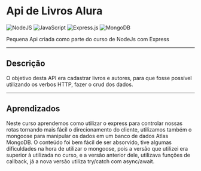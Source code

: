 # Api de Livros Alura

![NodeJS](https://img.shields.io/badge/node.js-6DA55F?style=for-the-badge&logo=node.js&logoColor=white)
![JavaScript](https://img.shields.io/badge/javascript-%23323330.svg?style=for-the-badge&logo=javascript&logoColor=%23F7DF1E)
![Express.js](https://img.shields.io/badge/express.js-%23404d59.svg?style=for-the-badge&logo=express&logoColor=%2361DAFB)
![MongoDB](https://img.shields.io/badge/MongoDB-%234ea94b.svg?style=for-the-badge&logo=mongodb&logoColor=white)

Pequena Api criada como parte do curso de NodeJs com Express

---

## Descrição

O objetivo desta API era cadastrar livros e autores, para que fosse possível utilizando os verbos HTTP, fazer o crud dos dados.

---

## Aprendizados

Neste curso aprendemos como utilizar o express para controlar nossas rotas tornando mais fácil o direcionamento do cliente, utilizamos também o mongoose para manipular os dados em um banco de dados Atlas MongoDB.
O conteúdo foi bem fácil de ser absorvido, tive algumas dificuldades na hora de utilizar o mongoose, pois a versão que utilizei era superior à utilizada no curso, e a versão anterior dele, utilizava funções de callback, já a nova versão utiliza try/catch com async/await.
